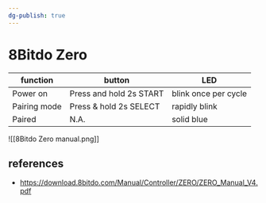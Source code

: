 ```yaml
---
dg-publish: true
---
```

# 8Bitdo Zero

| function     | button                  | LED                  |
| ------------ | ----------------------- | -------------------- |
| Power on     | Press and hold 2s START | blink once per cycle |
| Pairing mode | Press & hold 2s SELECT  | rapidly blink        |
| Paired       | N.A.                    | solid blue           |



![[8Bitdo Zero manual.png]]

## references

- <https://download.8bitdo.com/Manual/Controller/ZERO/ZERO_Manual_V4.pdf>
